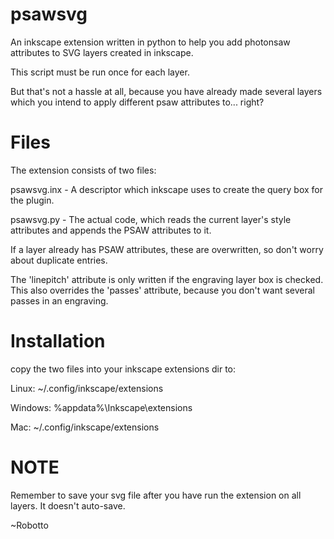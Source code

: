 psawsvg
=======

An inkscape extension written in python to help you add photonsaw attributes to SVG layers created in inkscape.

This script must be run once for each layer.

But that's not a hassle at all, because you have already made several layers which you intend to apply different psaw attributes to... right?

Files
=====

The extension consists of two files:

psawsvg.inx - A descriptor which inkscape uses to create the query box for the plugin.

psawsvg.py - The actual code, which reads the current layer's style attributes and appends the PSAW attributes to it.

If a layer already has PSAW attributes, these are overwritten, so don't worry about duplicate entries.

The 'linepitch' attribute is only written if the engraving layer box is checked. This also overrides the 'passes' attribute, because you don't want several passes in an engraving.

Installation
============
copy the two files into your inkscape extensions dir to:

Linux: ~/.config/inkscape/extensions

Windows: %appdata%\Inkscape\extensions

Mac: ~/.config/inkscape/extensions


NOTE
====
Remember to save your svg file after you have run the extension on all layers. It doesn't auto-save.

~Robotto
